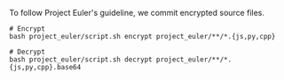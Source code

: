 To follow Project Euler's guideline, we commit encrypted source files.

```
# Encrypt
bash project_euler/script.sh encrypt project_euler/**/*.{js,py,cpp}

# Decrypt
bash project_euler/script.sh decrypt project_euler/**/*.{js,py,cpp}.base64
```
